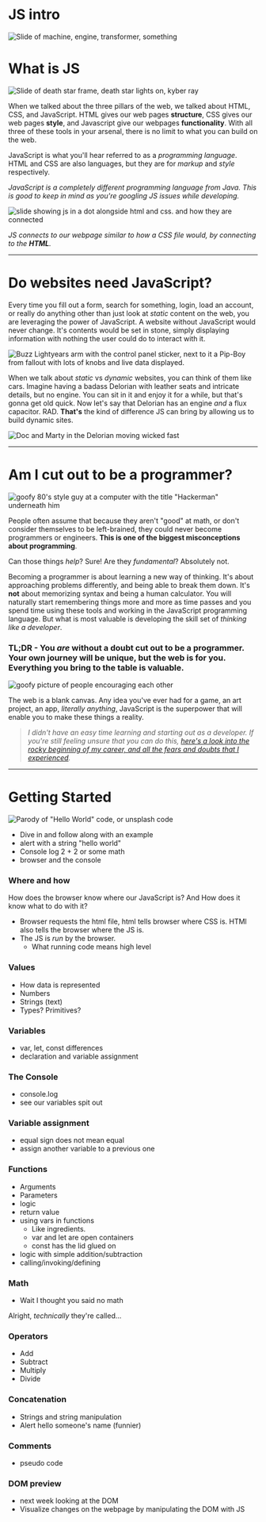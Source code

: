 # JS intro

![Slide of machine, engine, transformer, something]()

# What is JS

![Slide of death star frame, death star lights on, kyber ray]()

When we talked about the three pillars of the web, we talked about HTML, CSS, and JavaScript. HTML gives our web pages __structure__, CSS gives our web pages __style__, and Javascript give our webpages __functionality__. With all three of these tools in your arsenal, there is no limit to what you can build on the web.

JavaScript is what you'll hear referred to as a _programming language_. HTML and CSS are also languages, but they are for _markup_ and _style_ respectively. 

_JavaScript is a completely different programming language from _Java_. This is good to keep in mind as you're googling JS issues while developing._ 

![slide showing js in a dot alongside html and css. and how they are connected]()

_JS connects to our webpage similar to how a CSS file would, by connecting to the __HTML__._

---

# Do websites need JavaScript?

Every time you fill out a form, search for something, login, load an account, or really do anything other than just look at _static_ content on the web, you are leveraging the power of JavaScript. A website without JavaScript would never change. It's contents would be set in stone, simply displaying information with nothing the user could do to interact with it.

![Buzz Lightyears arm with the control panel sticker, next to it a Pip-Boy from fallout with lots of knobs and live data displayed.]()

When we talk about _static_ vs _dynamic_ websites, you can think of them like cars. Imagine having a badass Delorian with leather seats and intricate details, but no engine. You can sit in it and enjoy it for a while, but that's gonna get old quick. Now let's say that Delorian has an engine _and_ a flux capacitor. RAD. __That's__ the kind of difference JS can bring by allowing us to build dynamic sites.

![Doc and Marty in the Delorian moving wicked fast]()

---

# Am I cut out to be a programmer?

![goofy 80's style guy at a computer with the title "Hackerman" underneath him]()

People often assume that because they aren't "good" at math, or don't consider themselves to be left-brained, they could never become programmers or engineers. __This is one of the biggest misconceptions about programming__. 

Can those things _help_? Sure! Are they _fundamental_? Absolutely not. 

Becoming a programmer is about learning a new way of thinking. It's about approaching problems differently, and being able to break them down. It's __not__ about memorizing syntax and being a human calculator. You will naturally start remembering things more and more as time passes and you spend time using these tools and working in the JavaScript programming language. But what is most valuable is developing the skill set of _thinking like a developer_. 

### TL;DR - You _are_ without a doubt cut out to be a programmer. Your own journey will be unique, but the web is for you. Everything you bring to the table is valuable.

![goofy picture of people encouraging each other]()

The web is a blank canvas. Any idea you've ever had for a game, an art project, an app, _literally anything_, JavaScript is the superpower that will enable you to make these things a reality.

> _I didn't have an easy time learning and starting out as a developer. If you're still feeling unsure that you can do this, [here's a look into the rocky beginning of my career, and all the fears and doubts that I experienced]()._

---

# Getting Started

![Parody of "Hello World" code, or unsplash code]()

* Dive in and follow along with an example
* alert with a string "hello world"
* Console log 2 + 2 or some math
* browser and the console

### Where and how
How does the browser know where our JavaScript is? And How does it know what to do with it?
* Browser requests the html file, html tells browser where CSS is. HTMl also tells the browser where the JS is.
* The JS is _run_ by the browser.
  * What running code means high level 

### Values
* How data is represented
* Numbers
* Strings (text)
* Types? Primitives?

### Variables
* var, let, const differences
* declaration and variable assignment

### The Console
* console.log
* see our variables spit out

### Variable assignment
* equal sign does not mean equal
* assign another variable to a previous one

### Functions
* Arguments
* Parameters
* logic
* return value
* using vars in functions
  * Like ingredients.
  * var and let are open containers
  * const has the lid glued on
* logic with simple addition/subtraction
* calling/invoking/defining

### Math
* Wait I thought you said no math

Alright, _technically_ they're called...

### Operators
* Add
* Subtract
* Multiply
* Divide

### Concatenation
* Strings and string manipulation
* Alert hello someone's name (funnier)

### Comments
* pseudo code

### DOM preview
* next week looking at the DOM
* Visualize changes on the webpage by manipulating the DOM with JS